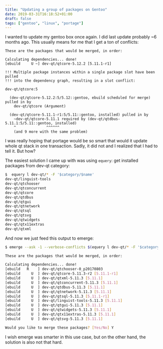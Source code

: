 ```yaml
---
title: "Updating a group of packages on Gentoo"
date: 2019-03-31T16:18:52+01:00
draft: false
tags: ["gentoo", "linux", "portage"]
---
```


I wanted to update my gentoo box once again. I did last update probably ~6
months ago. This usually means for me that I get a ton of conflicts:

```
These are the packages that would be merged, in order:

Calculating dependencies... done!
[ebuild     U ~] dev-qt/qtcore-5.12.2 [5.11.1-r1]

!!! Multiple package instances within a single package slot have been pulled
!!! into the dependency graph, resulting in a slot conflict:

dev-qt/qtcore:5

  (dev-qt/qtcore-5.12.2:5/5.12::gentoo, ebuild scheduled for merge) pulled in by
    dev-qt/qtcore (Argument)

  (dev-qt/qtcore-5.11.1-r1:5/5.11::gentoo, installed) pulled in by
    ~dev-qt/qtcore-5.11.1 required by (dev-qt/qtdbus-5.11.1:5/5.11::gentoo, installed)
    ^              ^^^^^^
    (and 9 more with the same problem)
```

I was really hoping that portage would be so smart that would it update whole
qt stack in one transaction. Sadly, it did not and I realized that I had to tell it. But how?

The easiest solution I came up with was using `equery`: get installed packages
from dev-qt category:
```bash
$  equery l dev-qt/* -F '$category/$name'
dev-qt/linguist-tools
dev-qt/qtchooser
dev-qt/qtconcurrent
dev-qt/qtcore
dev-qt/qtdbus
dev-qt/qtgui
dev-qt/qtnetwork
dev-qt/qtsql
dev-qt/qtsvg
dev-qt/qtwidgets
dev-qt/qtx11extras
dev-qt/qtxml
```

And now we just feed this output to emerge:
```bash
$ emerge --ask -1 --verbose-conflicts $(equery l dev-qt/* -F '$category/$name')                                                                                                                   1 ↵

These are the packages that would be merged, in order:

Calculating dependencies... done!
[ebuild   R    ] dev-qt/qtchooser-0_p20170803
[ebuild     U  ] dev-qt/qtcore-5.11.3-r2 [5.11.1-r1]
[ebuild     U  ] dev-qt/qtxml-5.11.3 [5.11.1]
[ebuild     U  ] dev-qt/qtconcurrent-5.11.3 [5.11.1]
[ebuild     U  ] dev-qt/qtdbus-5.11.3 [5.11.1]
[ebuild     U  ] dev-qt/qtnetwork-5.11.3 [5.11.1]
[ebuild     U  ] dev-qt/qtsql-5.11.3 [5.11.1-r1]
[ebuild     U  ] dev-qt/linguist-tools-5.11.3 [5.11.1]
[ebuild     U  ] dev-qt/qtgui-5.11.3 [5.11.1]
[ebuild     U  ] dev-qt/qtwidgets-5.11.3 [5.11.1]
[ebuild     U  ] dev-qt/qtx11extras-5.11.3 [5.11.1]
[ebuild     U  ] dev-qt/qtsvg-5.11.3 [5.11.1]

Would you like to merge these packages? [Yes/No] Y
```

I wish emerge was smarter in this use case, but on the other hand, the solution
is also not that hard.
